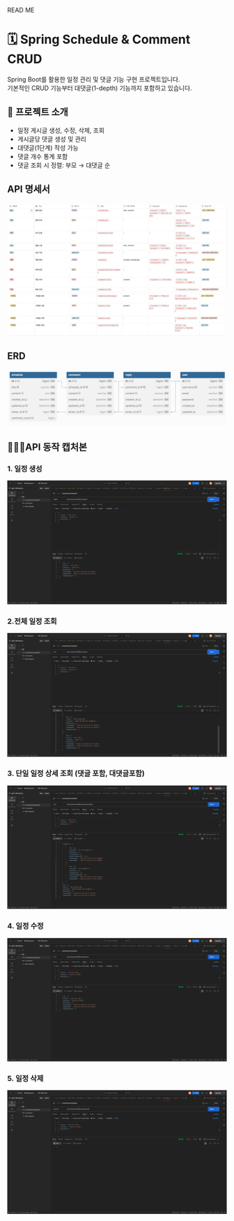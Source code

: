 READ ME

# 🗓️ Spring Schedule & Comment CRUD

Spring Boot를 활용한 일정 관리 및 댓글 기능 구현 프로젝트입니다.  
기본적인 CRUD 기능부터 대댓글(1-depth) 기능까지 포함하고 있습니다.

## 📌 프로젝트 소개
- 일정 게시글 생성, 수정, 삭제, 조회
- 게시글당 댓글 생성 및 관리
- 대댓글(1단계) 작성 가능
- 댓글 개수 통계 포함
- 댓글 조회 시 정렬: 부모 → 대댓글 순

## API 명세서
![img_1.png](img_1.png)
![img_2.png](img_2.png)

## ERD
![img.png](img.png)

## 🧑🏻‍🚀API 동작 캡처본

### 1. 일정 생성
![img_3.png](img_3.png)

### 2.전체 일정 조회
![img_4.png](img_4.png)

### 3. 단일 일정 상세 조회 (댓글 포함, 대댓글포함)
![img_5.png](img_5.png)

### 4. 일정 수정
![img_7.png](img_7.png)

### 5. 일정 삭제
![img_8.png](img_8.png)
